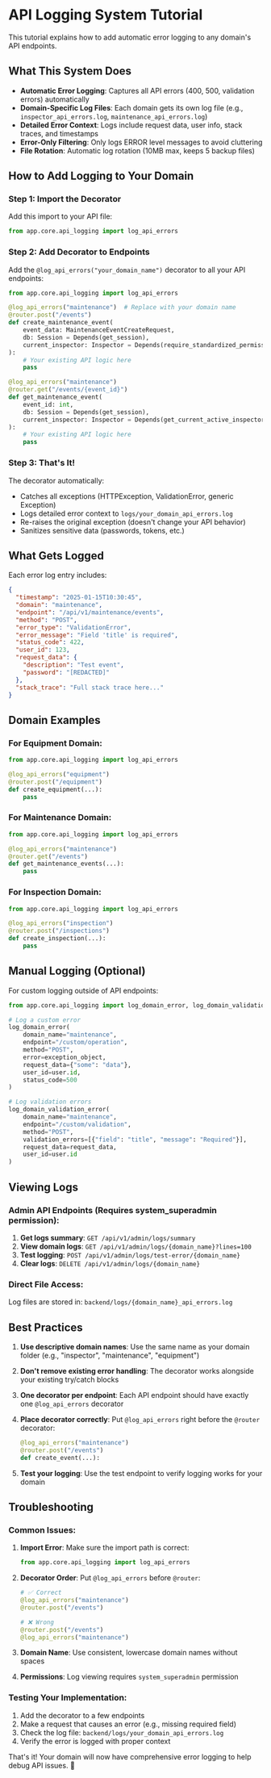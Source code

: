 # API Logging System Tutorial

This tutorial explains how to add automatic error logging to any domain's API endpoints.

## What This System Does

- **Automatic Error Logging**: Captures all API errors (400, 500, validation errors) automatically
- **Domain-Specific Log Files**: Each domain gets its own log file (e.g., `inspector_api_errors.log`, `maintenance_api_errors.log`)
- **Detailed Error Context**: Logs include request data, user info, stack traces, and timestamps
- **Error-Only Filtering**: Only logs ERROR level messages to avoid cluttering
- **File Rotation**: Automatic log rotation (10MB max, keeps 5 backup files)

## How to Add Logging to Your Domain

### Step 1: Import the Decorator

Add this import to your API file:

```python
from app.core.api_logging import log_api_errors
```

### Step 2: Add Decorator to Endpoints

Add the `@log_api_errors("your_domain_name")` decorator to all your API endpoints:

```python
from app.core.api_logging import log_api_errors

@log_api_errors("maintenance")  # Replace with your domain name
@router.post("/events")
def create_maintenance_event(
    event_data: MaintenanceEventCreateRequest,
    db: Session = Depends(get_session),
    current_inspector: Inspector = Depends(require_standardized_permission("maintenance_edit"))
):
    # Your existing API logic here
    pass

@log_api_errors("maintenance")
@router.get("/events/{event_id}")
def get_maintenance_event(
    event_id: int,
    db: Session = Depends(get_session),
    current_inspector: Inspector = Depends(get_current_active_inspector)
):
    # Your existing API logic here
    pass
```

### Step 3: That's It!

The decorator automatically:
- Catches all exceptions (HTTPException, ValidationError, generic Exception)
- Logs detailed error context to `logs/your_domain_api_errors.log`
- Re-raises the original exception (doesn't change your API behavior)
- Sanitizes sensitive data (passwords, tokens, etc.)

## What Gets Logged

Each error log entry includes:
```json
{
  "timestamp": "2025-01-15T10:30:45",
  "domain": "maintenance", 
  "endpoint": "/api/v1/maintenance/events",
  "method": "POST",
  "error_type": "ValidationError",
  "error_message": "Field 'title' is required",
  "status_code": 422,
  "user_id": 123,
  "request_data": {
    "description": "Test event",
    "password": "[REDACTED]"
  },
  "stack_trace": "Full stack trace here..."
}
```

## Domain Examples

### For Equipment Domain:
```python
from app.core.api_logging import log_api_errors

@log_api_errors("equipment")
@router.post("/equipment")
def create_equipment(...):
    pass
```

### For Maintenance Domain:
```python
from app.core.api_logging import log_api_errors

@log_api_errors("maintenance") 
@router.get("/events")
def get_maintenance_events(...):
    pass
```

### For Inspection Domain:
```python
from app.core.api_logging import log_api_errors

@log_api_errors("inspection")
@router.post("/inspections")
def create_inspection(...):
    pass
```

## Manual Logging (Optional)

For custom logging outside of API endpoints:

```python
from app.core.api_logging import log_domain_error, log_domain_validation_error

# Log a custom error
log_domain_error(
    domain_name="maintenance",
    endpoint="/custom/operation", 
    method="POST",
    error=exception_object,
    request_data={"some": "data"},
    user_id=user.id,
    status_code=500
)

# Log validation errors
log_domain_validation_error(
    domain_name="maintenance",
    endpoint="/custom/validation",
    method="POST", 
    validation_errors=[{"field": "title", "message": "Required"}],
    request_data=request_data,
    user_id=user.id
)
```

## Viewing Logs

### Admin API Endpoints (Requires system_superadmin permission):

1. **Get logs summary**: `GET /api/v1/admin/logs/summary`
2. **View domain logs**: `GET /api/v1/admin/logs/{domain_name}?lines=100`
3. **Test logging**: `POST /api/v1/admin/logs/test-error/{domain_name}`
4. **Clear logs**: `DELETE /api/v1/admin/logs/{domain_name}`

### Direct File Access:
Log files are stored in: `backend/logs/{domain_name}_api_errors.log`

## Best Practices

1. **Use descriptive domain names**: Use the same name as your domain folder (e.g., "inspector", "maintenance", "equipment")

2. **Don't remove existing error handling**: The decorator works alongside your existing try/catch blocks

3. **One decorator per endpoint**: Each API endpoint should have exactly one `@log_api_errors` decorator

4. **Place decorator correctly**: Put `@log_api_errors` right before the `@router` decorator:
   ```python
   @log_api_errors("maintenance")
   @router.post("/events") 
   def create_event(...):
   ```

5. **Test your logging**: Use the test endpoint to verify logging works for your domain

## Troubleshooting

### Common Issues:

1. **Import Error**: Make sure the import path is correct:
   ```python
   from app.core.api_logging import log_api_errors
   ```

2. **Decorator Order**: Put `@log_api_errors` before `@router`:
   ```python
   # ✅ Correct
   @log_api_errors("maintenance")
   @router.post("/events")
   
   # ❌ Wrong  
   @router.post("/events")
   @log_api_errors("maintenance")
   ```

3. **Domain Name**: Use consistent, lowercase domain names without spaces

4. **Permissions**: Log viewing requires `system_superadmin` permission

### Testing Your Implementation:

1. Add the decorator to a few endpoints
2. Make a request that causes an error (e.g., missing required field)
3. Check the log file: `backend/logs/your_domain_api_errors.log`
4. Verify the error is logged with proper context

That's it! Your domain will now have comprehensive error logging to help debug API issues. 🎉